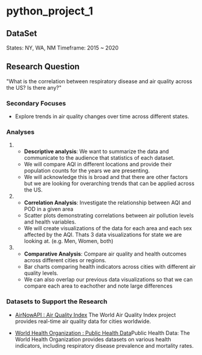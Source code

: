 # python_project_1

## DataSet
States: NY, WA, NM
Timeframe: 2015 ~ 2020

## Research Question
"What is the correlation between respiratory disease and air quality across the US? Is there any?"

### Secondary Focuses
- Explore trends in air quality changes over time across different states.

### Analyses
1. - **Descriptive analysis**: We want to summarize the data and communicate to the audience that statistics of each dataset.
    - We will compare AQI in different locations and provide their population counts for the years we are presenting.
    - We will acknowledge this is broad and that there are other factors but we are looking for overarching trends that can be applied across the US.
2. - **Correlation Analysis**: Investigate the relationship between AQI and POD in a given area
    - Scatter plots demonstrating correlations between air pollution levels and health variables.
    - We will create visualizations of the data for each area and each sex affected by the AQI. Thats 3 data visualizations for state we are looking at. (e.g. Men, Women, both)
3. - **Comparative Analysis**: Compare air quality and health outcomes across different cities or regions.
    - Bar charts comparing health indicators across cities with different air quality levels.
    - We can also overlap our previous data visualizations so that we can compare each area to eachother and note large differences

### Datasets to Support the Research
- [AirNowAPI : Air Quality Index](https://docs.airnowapi.org/) The World Air Quality Index project provides real-time air quality data for cities worldwide.

- [World Health Organization : Public Health Data](https://data.who.int/countries/840)Public Health Data: The World Health Organization provides datasets on various health indicators, including respiratory disease prevalence and mortality rates.
